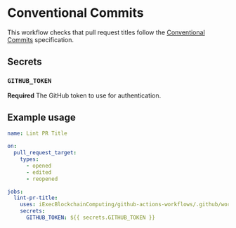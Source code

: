 # Conventional Commits

This workflow checks that pull request titles follow the [Conventional Commits](https://www.conventionalcommits.org/) specification.

## Secrets

### `GITHUB_TOKEN`

**Required** The GitHub token to use for authentication.

## Example usage

```yaml
name: Lint PR Title

on:
  pull_request_target:
    types:
      - opened
      - edited
      - reopened

jobs:
  lint-pr-title:
    uses: iExecBlockchainComputing/github-actions-workflows/.github/workflows/conventional-commits.yaml@conventional-commits-v1.0.0
    secrets:
      GITHUB_TOKEN: ${{ secrets.GITHUB_TOKEN }}
```